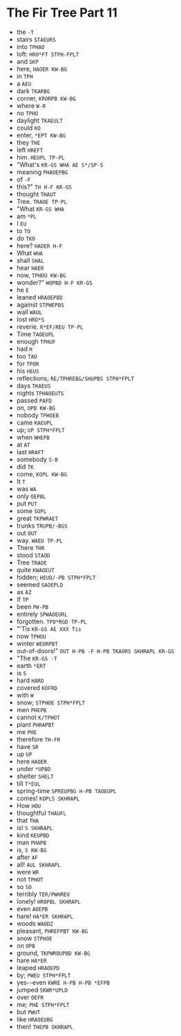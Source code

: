 # The Fir Tree Part 11

* the `-T`
* stairs `STAEURS`
* into `TPHAO`
* loft: `HRO*FT STPH-FPLT`
* and `SKP`
* here, `HAOER KW-BG`
* in `TPH`
* a `AEU`
* dark `TKARBG`
* corner, `KRORPB KW-BG`
* where `W-R`
* no `TPHO`
* daylight `TKAEULT`
* could `KO`
* enter, `*EPT KW-BG`
* they `THE`
* left `HREFT`
* him. `HEUPL TP-PL`
* "What's `KR-GS WHA AE S*/SP-S`
* meaning `PHAOEPBG`
* of `-F`
* this?" `TH H-F KR-GS`
* thought `THAUT`
* Tree. `TRAOE TP-PL`
* "What `KR-GS WHA`
* am `*PL`
* I `EU`
* to `TO`
* do `TKO`
* here? `HAOER H-F`
* What `WHA`
* shall `SHAL`
* hear `HAER`
* now, `TPHOU KW-BG`
* wonder?" `WOPBD H-F KR-GS`
* he `E`
* leaned `HRAOEPBD`
* against `STPWEPBS`
* wall `WAUL`
* lost `HRO*S`
* reverie. `R*EF/REU TP-PL`
* Time `TAOEUPL`
* enough `TPHUF`
* had `H`
* too `TAO`
* for `TPOR`
* his `HEUS`
* reflections; `RE/TPHREBG/SHUPBS STPH*FPLT`
* days `TKAEUS`
* nights `TPHAOEUTS`
* passed `PAFD`
* on, `OPB KW-BG`
* nobody `TPHOEB`
* came `KAEUPL`
* up; `UP STPH*FPLT`
* when `WHEPB`
* at `AT`
* last `HRAFT`
* somebody `S-B`
* did `TK`
* come, `KOPL KW-BG`
* It `T`
* was `WA`
* only `OEPBL`
* put `PUT`
* some `SOPL`
* great `TKPWRAET`
* trunks `TRUPB/-BGS`
* out `OUT`
* way. `WAEU TP-PL`
* There `THR`
* stood `STAOD`
* Tree `TRAOE`
* quite `KWAOEUT`
* hidden; `HEUD/-PB STPH*FPLT`
* seemed `SAOEPLD`
* as `AZ`
* If `TP`
* been `PW-PB`
* entirely `SPWAOEURL`
* forgotten. `TPO*RGD TP-PL`
* "'Tis `KR-GS AE XXX Tis`
* now `TPHOU`
* winter `WEURPBT`
* out-of-doors!" `OUT H-PB -F H-PB TKAORS SKHRAPL KR-GS`
* "The `KR-GS -T`
* earth `*ERT`
* is `S`
* hard `HARD`
* covered `KOFRD`
* with `W`
* snow; `STPHOE STPH*FPLT`
* men `PHEPB`
* cannot `K/TPHOT`
* plant `PHRAPBT`
* me `PHE`
* therefore `TH-FR`
* have `SR`
* up `UP`
* here `HAOER`
* under `*UPBD`
* shelter `SHELT`
* till `T*EUL`
* spring-time `SPREUPBG H-PB TAOEUPL`
* comes! `KOPLS SKHRAPL`
* How `HOU`
* thoughtful `THAUFL`
* that `THA`
* is! `S SKHRAPL`
* kind `KEUPBD`
* man `PHAPB`
* is, `S KW-BG`
* after `AF`
* all! `AUL SKHRAPL`
* were `WR`
* not `TPHOT`
* so `SO`
* terribly `TER/PWHREU`
* lonely! `HROPBL SKHRAPL`
* even `AOEPB`
* hare! `HA*ER SKHRAPL`
* woods `WAODZ`
* pleasant, `PHREFPBT KW-BG`
* snow `STPHOE`
* on `OPB`
* ground, `TKPWROUPBD KW-BG`
* hare `HA*ER`
* leaped `HRAOEPD`
* by; `PWEU STPH*FPLT`
* yes--even `KWRE H-PB H-PB *EFPB`
* jumped `SKWR*UPLD`
* over `OEFR`
* me; `PHE STPH*FPLT`
* but `PWUT`
* like `HRAOEUBG`
* then! `THEPB SKHRAPL`
